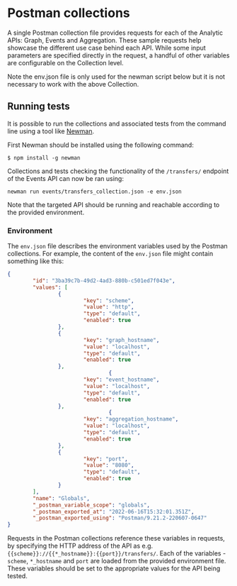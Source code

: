 # Postman collections

A single Postman collection file provides requests for each of the Analytic APIs: Graph, Events and Aggregation. These sample requests help showcase the different use case behind each API. While some input parameters are specified directly in the request, a handful of other variables are configurable on the Collection level. 

Note the env.json file is only used for the newman script below but it is not necessary to work with the above Collection. 

## Running tests

It is possible to run the collections and associated tests from the command line using a tool like [Newman](https://learning.postman.com/docs/running-collections/using-newman-cli/command-line-integration-with-newman/).

First Newman should be installed using the following command:

```console
$ npm install -g newman
```

Collections and tests checking the functionality of the `/transfers/` endpoint of the Events API can now be ran using:

```console
newman run events/transfers_collection.json -e env.json
```

Note that the targeted API should be running and reachable according to the provided environment.

### Environment

The `env.json` file describes the environment variables used by the Postman collections.
For example, the content of the `env.json` file might contain something like this:


```json
{
        "id": "3ba39c7b-49d2-4ad3-880b-c501ed7f043e",
        "values": [
                {
                        "key": "scheme",
                        "value": "http",
                        "type": "default",
                        "enabled": true
                },
                {
                        "key": "graph_hostname",
                        "value": "localhost",
                        "type": "default",
                        "enabled": true
                },
                                {
                        "key": "event_hostname",
                        "value": "localhost",
                        "type": "default",
                        "enabled": true
                },
                                {
                        "key": "aggregation_hostname",
                        "value": "localhost",
                        "type": "default",
                        "enabled": true
                },
                {
                        "key": "port",
                        "value": "8080",
                        "type": "default",
                        "enabled": true
                }
        ],
        "name": "Globals",
        "_postman_variable_scope": "globals",
        "_postman_exported_at": "2022-06-16T15:32:01.351Z",
        "_postman_exported_using": "Postman/9.21.2-220607-0647"
}
```

Requests in the Postman collections reference these variables in requests, by specifying the HTTP address of the API as e.g. `{{scheme}}://{{*_hostname}}:{{port}}/transfers/`.
Each of the variables - `scheme`, `*_hostname` and `port` are loaded from the provided environment file.
These variables should be set to the appropriate values for the API being tested.